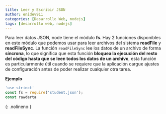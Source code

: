 ```yaml
---
title: Leer y Escribir JSON
author: enidev911
categories: [Desarrollo Web, nodejs]
tags: [desarrollo web, nodejs]
---
```


Para leer datos JSON, node tiene el módulo **fs**. Hay 2 funciones disponibles en este módulo que podemos usar para leer archivos del sistema **readFile** y **readFileSync**. La función `readFileSync` lee los datos de un archivo de forma **síncrona**, lo que significa que esta función **bloquea la ejecución del resto del código hasta que se leen todos los datos de un archivo**, esta función es particularmente útil cuando se requiere que la aplicación cargue ajustes de configuración antes de poder realizar cualquier otra tarea.

**Ejemplo**

```javascript
'use strinct'
const fs = require('student.json');
const rawdarta
```
{: .nolineno }